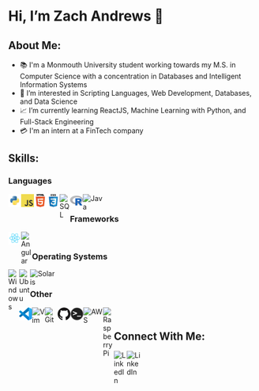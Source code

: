 # Hi, I’m Zach Andrews 👋 

## About Me:
- 📚 I'm a Monmouth University student working towards my M.S. in Computer Science with a concentration in Databases and Intelligent Information Systems
- 👀 I’m interested in Scripting Languages, Web Development, Databases, and Data Science
- 📈 I’m currently learning ReactJS, Machine Learning with Python, and Full-Stack Engineering
- 💳 I'm an intern at a FinTech company

## Skills:
### Languages
<img align="left" alt="Python" width="26px" src="https://raw.githubusercontent.com/github/explore/80688e429a7d4ef2fca1e82350fe8e3517d3494d/topics/python/python.png" />
<img align="left" alt="JavaScript" width="26px" src="https://raw.githubusercontent.com/github/explore/80688e429a7d4ef2fca1e82350fe8e3517d3494d/topics/javascript/javascript.png" />
<img align="left" alt="HTML5" width="26px" src="https://raw.githubusercontent.com/github/explore/80688e429a7d4ef2fca1e82350fe8e3517d3494d/topics/html/html.png" />
<img align="left" alt="CSS3" width="26px" src="https://raw.githubusercontent.com/github/explore/80688e429a7d4ef2fca1e82350fe8e3517d3494d/topics/css/css.png" />
<img align="left" alt="SQL" width="21px" src="https://logodix.com/logo/1327215.png" />
<img align="left" alt="R" width="26px" src="https://raw.githubusercontent.com/github/explore/80688e429a7d4ef2fca1e82350fe8e3517d3494d/topics/r/r.png" />
<img align="left" alt="Java" width="40px" src="https://1000logos.net/wp-content/uploads/2020/09/Java-Logo.png" />
<br>

### Frameworks
<img align="left" alt="React" width="26px" src="https://raw.githubusercontent.com/github/explore/80688e429a7d4ef2fca1e82350fe8e3517d3494d/topics/react/react.png" />
<img align="left" alt="Angular" width="22px" src="https://angular.io/assets/images/logos/angularjs/AngularJS-Shield.svg" />

<br>

### Operating Systems
<img align="left" alt="Windows" width="22px" src="https://upload.wikimedia.org/wikipedia/commons/thumb/5/5f/Windows_logo_-_2012.svg/2048px-Windows_logo_-_2012.svg.png" />
<img align="left" alt="Ubuntu" width="22px" src="https://assets.ubuntu.com/v1/29985a98-ubuntu-logo32.png" />
<img align="left" alt="Solaris" width="52px" src="https://upload.wikimedia.org/wikipedia/commons/thumb/e/ee/Aktualne_logo_Oracle_Solaris_OS_OSos.png/250px-Aktualne_logo_Oracle_Solaris_OS_OSos.png" />

<br>

### Other
<img align="left" alt="Visual Studio Code" width="26px" src="https://raw.githubusercontent.com/github/explore/80688e429a7d4ef2fca1e82350fe8e3517d3494d/topics/visual-studio-code/visual-studio-code.png" /> 
<img align="left" alt="Vim" width="26px" src="https://upload.wikimedia.org/wikipedia/commons/thumb/9/9f/Vimlogo.svg/1022px-Vimlogo.svg.png" />
<img align="left" alt="Git" width="26px" src="https://git-scm.com/images/logos/downloads/Git-Icon-1788C.png" />
<img align="left" alt="GitHub" width="26px" src="https://raw.githubusercontent.com/github/explore/78df643247d429f6cc873026c0622819ad797942/topics/github/github.png" />
<img align="left" alt="Terminal" width="26px" src="https://raw.githubusercontent.com/github/explore/80688e429a7d4ef2fca1e82350fe8e3517d3494d/topics/terminal/terminal.png" />
<img align="left" alt="AWS" width="40px" src="http://techtalent.ca/wp-content/uploads/2020/12/1_b_al7C5p26tbZG4sy-CWqw.png" />
<img align="left" alt="Raspberry Pi" width="22px" src="https://www.raspberrypi.org/app/uploads/2018/03/RPi-Logo-Reg-SCREEN.png" />

<br>

## Connect With Me:
[<img align="left" alt="LinkedIn" width="26px" src="https://upload.wikimedia.org/wikipedia/commons/thumb/c/ca/LinkedIn_logo_initials.png/768px-LinkedIn_logo_initials.png" />][linkedin]
[<img align="left" alt="LinkedIn" width="29px" src="https://cdn4.iconfinder.com/data/icons/social-media-logos-6/512/112-gmail_email_mail-512.png" />][Email]

[linkedin]: https://www.linkedin.com/in/zach-andrews-634a16192/
[Email]: ztandrews18@sbcglobal.net
